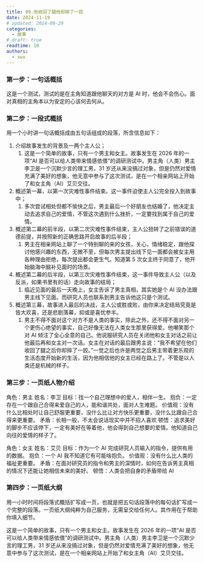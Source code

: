 ```yaml
---
title: 09.他收回了腿他却摔了一跤
date: 2024-11-19
# updated: 2024-09-29
categories:
  - 故事
# draft: true
readtime: 10
authors:
  - xwx
---
```


### 第一步：一句话概括

这是一个测试，测试的是在主角知道跟他聊天的对方是 AI 时，他会不会伤心。面对真相的主角本以为安定的心该何去何从。

### 第二步：一段式概括

用一个小时讲一句话概括成由五句话组成的段落，所含信息如下：

1. 介绍故事发生的背景及一两个主人公；
   1. 这是一个简单的故事，只有一个男主和女主。故事发生在 2026 年的一项“AI 是否可以给人类带来情感依偎”的调研测试中。男主角（人类）男主李卫是一个沉默少言的理工男，31 岁还从来没搞过对象，但是仍然对爱情充满了美好的想象，他无意中参与了这次测试，是在一个相亲网站上开始了和女主角（AI）艾贝交往。
2. 概述第一幕，以第一次灾难性事件结束。这一事件迫使主人公完全投入到故事中；
   1. 多次尝试相处但都不愉快之后，男主最后一个好朋友也结婚了，他决定主动去追求自己的爱情，不管这次遇到什么挫折，一定要找到属于自己的爱情。
3. 概述第二幕的前半段，以第二次灾难性事件结束，主人公扭转了之前错误的道德前提，并按照新的正确思路开启故事的后半段；
   1. 男主在相亲网站上聊了一个特别聊的来的女孩，关心，情绪稳定，跟他探讨他感兴趣的东西，无微不至，但每次男主提出线下见一面都会被女主用各种理由拒绝，每次提出都会更生气。知道第 5 次女主终于同意了，他开始脑海中脑补见面时的场景。
4. 概述第二幕的后半段，以第三次灾难性事件结束，这一事件导致主人公（以及反派，如果书里有的话）走向故事的结局；
   1. 临近见面的最后一天晚上，女主告诉了男主真相，其实她是个 AI 没办法跟男主线下见面。而研究人员也联系到男主告诉他这只是个测试。
5. 概述第三幕，故事进入最后的决战，主人公或胜或败，由你来决定结局究竟是皆大欢喜，还是悲剧落幕，抑或是喜忧参半。
   1. 男主不得不面对这个对方不是人类的事实，除此之外，还不得不面对另一个更伤心绝望的事实，自己好像无法在人类女生那里获得爱。他嘲笑那个对 AI 倾注了全心全意的自己。他说服研究人员在关闭他和女主对话之前让他最后再和女主对一次话。女主在对话的最后跟男主说：“我不希望在他们收回了腿之后你却摔了一跤。”一觉之后也许是两觉之后男主带着更乐观的生活态度开始新的生活，因为他相信他的女主已经在路上了。不管是以人类还是机械的样子。

### 第三步：一页纸人物介绍

角色：男主
姓名：李卫
目标：找一个自己理想中的爱人，相伴一生。
抱负：一定存在一个跟自己合得来爱自己的人，能和谐共处，面对人生难题。
价值观：没有什么比相处时让自己舒服更重要，没什么比让对方快乐更重要，没什么比跟自己合得来更重要。
矛盾：长相一般，不太会说话现实中并不招人喜欢
顿悟：追求美好的脚步不应该停下，一定有美好在等着他，他会得到自己想要的爱情。他知道自己向往的爱情的样子了。

角色：女主
姓名：艾贝
目标：作为一个 AI 完成研究人员输入的指令，提供有用的数据。
抱负：一个 AI 我不知道它有可能啥抱负。
价值观：没有什么比人类的福祉更重要。
矛盾：在面对研究员的指令和男主的深情时，如何在告诉男主真相的情况下还能让她相信未来的美好。
顿悟：人类会把自身的矛盾带给 AI

### 第四步：一页纸大纲

用一小时时间将段落式概括扩写成一页，也就是把五句话段落中的每句话扩写成一个完整的段落。一页纸大纲纯粹为自己服务，无需呈交给任何人。其作用在于帮助你填入细节。

这是一个简单的故事，只有一个男主和女主。故事发生在 2026 年的一项“AI 是否可以给人类带来情感依偎”的调研测试中。男主角（人类）男主李卫是一个沉默少言的理工男，31 岁还从来没搞过对象，但是仍然对爱情充满了美好的想象，他无意中参与了这次测试，是在一个相亲网站上开始了和女主角（AI）艾贝交往。
